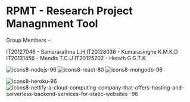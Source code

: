 # RPMT - Research Project Managnment Tool 

Group Members -:

IT20127046 - Samararathna L.H
IT20128036 - Kumarasinghe K.M.K.D
IT20131456 - Mendis T.C.U
IT20125202 - Herath G.G.T.K

![icons8-nodejs-96](https://user-images.githubusercontent.com/88360235/172019933-57e14003-5046-4de8-a20d-f9571fd902e7.png)      ![icons8-react-80](https://user-images.githubusercontent.com/88360235/172019906-9e90b1ca-e4c1-4171-a2aa-38ecb949740e.png)     ![icons8-mongodb-96](https://user-images.githubusercontent.com/88360235/172019939-71619ffd-266a-4173-a752-f1ab8acd8155.png)

![icons8-heroku-96](https://user-images.githubusercontent.com/88360235/172020010-8829f5e3-4d62-4772-b971-6b82ee46b1a6.png)     ![icons8-netlify-a-cloud-computing-company-that-offers-hosting-and-serverless-backend-services-for-static-websites -96](https://user-images.githubusercontent.com/88360235/172020012-794ec407-ddaa-4fe9-a51e-df67ea47e716.png)
